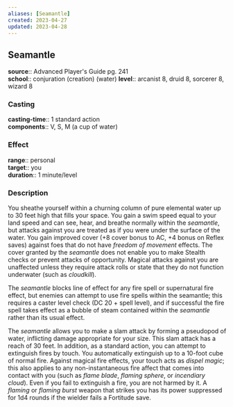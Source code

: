 ```yaml
---
aliases: [Seamantle]
created: 2023-04-27
updated: 2023-04-28
---
```


## Seamantle

**source**:: Advanced Player's Guide pg. 241  
**school**:: conjuration (creation) (water)
**level**:: arcanist 8, druid 8, sorcerer 8, wizard 8

### Casting

**casting-time**:: 1 standard action  
**components**:: V, S, M (a cup of water)

### Effect

**range**:: personal  
**target**:: you  
**duration**:: 1 minute/level

### Description

You sheathe yourself within a churning column of pure elemental water up to 30 feet high that fills your space. You gain a swim speed equal to your land speed and can see, hear, and breathe normally within the *seamantle*, but attacks against you are treated as if you were under the surface of the water. You gain improved cover (+8 cover bonus to AC, +4 bonus on Reflex saves) against foes that do not have *freedom of movement* effects. The cover granted by the *seamantle* does not enable you to make Stealth checks or prevent attacks of opportunity. Magical attacks against you are unaffected unless they require attack rolls or state that they do not function underwater (such as *cloudkill*).  
  
The *seamantle* blocks line of effect for any fire spell or supernatural fire effect, but enemies can attempt to use fire spells within the seamantle; this requires a caster level check (DC 20 + spell level), and if successful the fire spell takes effect as a bubble of steam contained within the *seamantle* rather than its usual effect.  
  
The *seamantle* allows you to make a slam attack by forming a pseudopod of water, inflicting damage appropriate for your size. This slam attack has a reach of 30 feet. In addition, as a standard action, you can attempt to extinguish fires by touch. You automatically extinguish up to a 10-foot cube of normal fire. Against magical fire effects, your touch acts as *dispel magic*; this also applies to any non-instantaneous fire affect that comes into contact with you (such as *flame blade*, *flaming sphere*, or *incendiary cloud*). Even if you fail to extinguish a fire, you are not harmed by it. A *flaming* or *flaming burst* weapon that strikes you has its power suppressed for 1d4 rounds if the wielder fails a Fortitude save.
